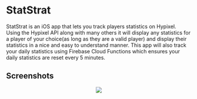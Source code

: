 
# StatStrat

StatStrat is an iOS app that lets you track players statistics on Hypixel. Using the Hypixel API along with many others it will display any statistics for a player of your choice(as long as they are a valid player) and display their statistics in a nice and easy to understand manner. This app will also track your daily statistics using Firebase Cloud Functions which ensures your daily statistics are reset every 5 minutes.


## Screenshots
<p align="center">
  <img src="https://user-images.githubusercontent.com/108938294/227319045-95e39a1c-9e81-427d-a41e-f811d223b722.gif"  >
<p/>





